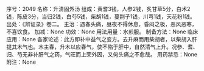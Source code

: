 序号：2049
名称：升清固外汤
组成：黄耆3钱，人参2钱，炙甘草5分，白术2钱，陈皮3分，当归2钱，白芍5钱，柴胡1钱，蔓荆子1钱，川芎1钱，天花粉1钱。
出处：《辨证录》卷二。
主治：遇春头痛，昼夜不得休息，昏闷之极，恶风恶寒，不喜饮食。
加减：None
功效：None
用法用量：水煎服。
制备方法：None
临床应用：None
各家论述：此方即补中益气之变方。去升麻而用柴胡者，以柴胡入肝提其木气也。木主春，升木以应春气，使不陷于肝中，自然清气上升。况参、耆、归、芍无非补肝气之药，气旺而上荣外因，又何头痛之不愈哉。
用药禁忌：None
附注：None
